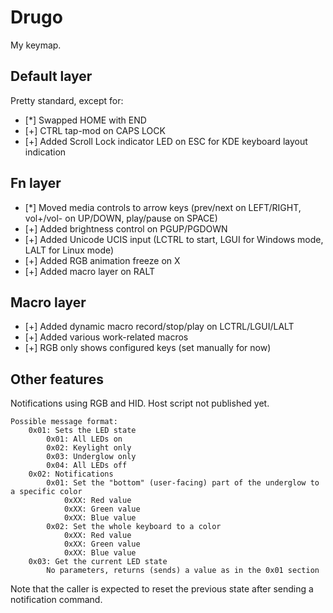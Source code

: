 # Drugo

My keymap. 

## Default layer
Pretty standard, except for:
- [*] Swapped HOME with END
- [+] CTRL tap-mod on CAPS LOCK
- [+] Added Scroll Lock indicator LED on ESC for KDE keyboard layout indication

## Fn layer
- [*] Moved media controls to arrow keys (prev/next on LEFT/RIGHT, vol+/vol- on UP/DOWN, play/pause on SPACE)
- [+] Added brightness control on PGUP/PGDOWN
- [+] Added Unicode UCIS input (LCTRL to start, LGUI for Windows mode, LALT for Linux mode)
- [+] Added RGB animation freeze on X
- [+] Added macro layer on RALT

## Macro layer
- [+] Added dynamic macro record/stop/play on LCTRL/LGUI/LALT
- [+] Added various work-related macros
- [+] RGB only shows configured keys (set manually for now)

## Other features
Notifications using RGB and HID. Host script not published yet.
```
Possible message format:
    0x01: Sets the LED state
        0x01: All LEDs on
        0x02: Keylight only
        0x03: Underglow only
        0x04: All LEDs off
    0x02: Notifications
        0x01: Set the "bottom" (user-facing) part of the underglow to a specific color
            0xXX: Red value
            0xXX: Green value
            0xXX: Blue value
        0x02: Set the whole keyboard to a color
            0xXX: Red value
            0xXX: Green value
            0xXX: Blue value
    0x03: Get the current LED state
        No parameters, returns (sends) a value as in the 0x01 section
```
Note that the caller is expected to reset the previous state after sending a notification command. 